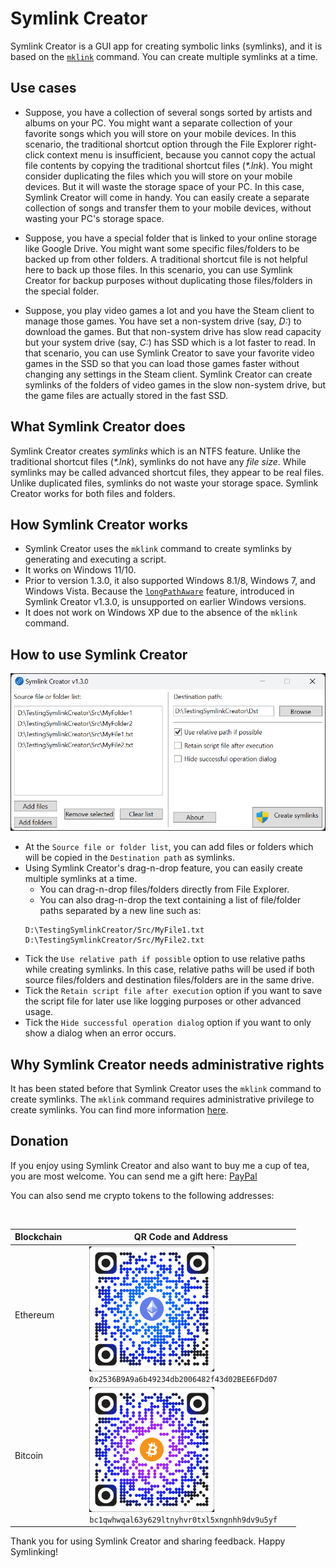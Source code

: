 # Symlink Creator
Symlink Creator is a GUI app for creating symbolic links (symlinks), and it is based on the [`mklink`](https://learn.microsoft.com/en-us/windows-server/administration/windows-commands/mklink) command. You can create multiple symlinks at a time.

## Use cases
- Suppose, you have a collection of several songs sorted by artists and albums on your PC. You might want a separate collection of your favorite songs which you will store on your mobile devices. In this scenario, the traditional shortcut option through the File Explorer right-click context menu is insufficient, because you cannot copy the actual file contents by copying the traditional shortcut files (*\*.lnk*). You might consider duplicating the files which you will store on your mobile devices. But it will waste the storage space of your PC. In this case, Symlink Creator will come in handy. You can easily create a separate collection of songs and transfer them to your mobile devices, without wasting your PC's storage space.

- Suppose, you have a special folder that is linked to your online storage like Google Drive. You might want some specific files/folders to be backed up from other folders. A traditional shortcut file is not helpful here to back up those files. In this scenario, you can use Symlink Creator for backup purposes without duplicating those files/folders in the special folder.

- Suppose, you play video games a lot and you have the Steam client to manage those games. You have set a non-system drive (say, *D:*) to download the games. But that non-system drive has slow read capacity but your system drive (say, *C:*) has SSD which is a lot faster to read. In that scenario, you can use Symlink Creator to save your favorite video games in the SSD so that you can load those games faster without changing any settings in the Steam client. Symlink Creator can create symlinks of the folders of video games in the slow non-system drive, but the game files are actually stored in the fast SSD.

## What Symlink Creator does
Symlink Creator creates *symlinks* which is an NTFS feature. Unlike the traditional shortcut files (*\*.lnk*), symlinks do not have any *file size*. While symlinks may be called advanced shortcut files, they appear to be real files. Unlike duplicated files, symlinks do not waste your storage space. Symlink Creator works for both files and folders.

## How Symlink Creator works
- Symlink Creator uses the `mklink` command to create symlinks by generating and executing a script.
- It works on Windows 11/10.
- Prior to version 1.3.0, it also supported Windows 8.1/8, Windows 7, and Windows Vista. Because the [`longPathAware`](https://learn.microsoft.com/en-us/windows/win32/fileio/maximum-file-path-limitation?tabs=registry#enable-long-paths-in-windows-10-version-1607-and-later) feature, introduced in Symlink Creator v1.3.0, is unsupported on earlier Windows versions.
- It does not work on Windows XP due to the absence of the `mklink` command.

## How to use Symlink Creator
![Screenshot](SymlinkCreator/_ReadMe/Screenshot.png "Screenshot of Symlink Creator")
- At the `Source file or folder list`, you can add files or folders which will be copied in the `Destination path` as symlinks.
- Using Symlink Creator's drag-n-drop feature, you can easily create multiple symlinks at a time.
  - You can drag-n-drop files/folders directly from File Explorer.
  - You can also drag-n-drop the text containing a list of file/folder paths separated by a new line such as:
  ```
  D:\TestingSymlinkCreator/Src/MyFile1.txt
  D:\TestingSymlinkCreator/Src/MyFile2.txt
  ```
- Tick the `Use relative path if possible` option to use relative paths while creating symlinks. In this case, relative paths will be used if both source files/folders and destination files/folders are in the same drive.
- Tick the `Retain script file after execution` option if you want to save the script file for later use like logging purposes or other advanced usage.
- Tick the `Hide successful operation dialog` option if you want to only show a dialog when an error occurs.

## Why Symlink Creator needs administrative rights
It has been stated before that Symlink Creator uses the `mklink` command to create symlinks. The `mklink` command requires administrative privilege to create symlinks. You can find more information [here](https://learn.microsoft.com/en-us/windows/security/threat-protection/security-policy-settings/create-symbolic-links).

## Donation
If you enjoy using Symlink Creator and also want to buy me a cup of tea, you are most welcome. You can send me a gift here: [PayPal](https://paypal.me/arnobpl)

You can also send me crypto tokens to the following addresses:

<table>
  <thead>
    <tr>
      <th>Blockchain</th>
      <th>QR Code and Address</th>
    </tr>
  </thead>
  <tbody>
    <tr>
      <td>Ethereum</td>
      <td>
        <img src="SymlinkCreator/_ReadMe/QR-Ethereum.png" alt="Ethereum QR Code" width="200"><br>
        <code>0x2536B9A9a6b49234db2006482f43d02BEE6FDd07</code>
      </td>
    </tr>
    <tr>
      <td>Bitcoin</td>
      <td>
        <img src="SymlinkCreator/_ReadMe/QR-Bitcoin.png" alt="Bitcoin QR Code" width="200"><br>
        <code>bc1qwhwqal63y629ltnyhvr0txl5xngnhh9dv9u5yf</code>
      </td>
    </tr>
  </tbody>
</table>

Thank you for using Symlink Creator and sharing feedback. Happy Symlinking!
